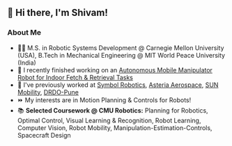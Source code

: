 ## 👋 Hi there, I'm Shivam! 

### About Me 
- 🧑‍🎓 M.S. in Robotic Systems Development @ Carnegie Mellon University (USA), B.Tech in Mechanical Engineering @ MIT World Peace University (India)
- 🤖 I recently finished working on an [Autonomous Mobile Manipulator Robot for Indoor Fetch & Retrieval Tasks](https://github.com/shivamtrip/assistive-robot)
- 🌱 I've previously worked at [Symbol Robotics](https://symbolrobotics.com/), [Asteria Aerospace](https://www.asteria.co.in), [SUN Mobility](https://www.sunmobility.com/), [DRDO-Pune](https://www.drdo.gov.in/labs-and-establishments/research-development-establishment-rdee) 
- ⏩ My interests are in Motion Planning & Controls for Robots!
- 📚 **Selected Coursework @ CMU Robotics:** Planning for Robotics, Optimal Control, Visual Learning & Recognition, Robot Learning, Computer Vision, Robot Mobility, Manipulation-Estimation-Controls, Spacecraft Design




<!--
**shivamtrip/shivamtrip** is a ✨ _special_ ✨ repository because its `README.md` (this file) appears on your GitHub profile.

Here are some ideas to get you started:

- 🔭 I’m currently working on ...
- 🌱 I’m currently learning ...
- 👯 I’m looking to collaborate on ...
- 🤔 I’m looking for help with ...
- 💬 Ask me about ...
- 📫 How to reach me: ...
- 😄 Pronouns: ...
- ⚡ Fun fact: ...
-->
